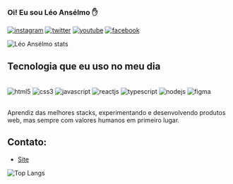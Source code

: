 ### Oi! Eu sou Léo Ansélmo ✋

[![instagram](https://img.shields.io/badge/Instagram-E4405F?style=for-the-badge&logo=instagram&logoColor=white)](https://instagram.com/leonardoanselmo79)
[![twitter](https://img.shields.io/badge/Twitter-1DA1F2?style=for-the-badge&logo=twitter&logoColor=white)](https://twitter.com/barblo)
[![youtube](https://img.shields.io/badge/YouTube-FF0000?style=for-the-badge&logo=youtube&logoColor=white)](https://www.youtube.com/@leoanselmo_)
[![facebook](https://img.shields.io/badge/Facebook-1877F2?style=for-the-badge&logo=facebook&logoColor=white)](https://www.facebook.com/leonardo.anselmo.52/)

![Léo Ansélmo stats](https://github-readme-stats.vercel.app/api?username=leonardoanselmo&show_icons=true&theme=dracula)

## Tecnologia que eu uso no meu dia

<div style="display: inline_block"><br/>
  <img align="center" alt="html5" src="https://img.shields.io/badge/HTML5-E34F26?style=for-the-badge&logo=html5&logoColor=white" />
  <img align="center" alt="css3" src="https://img.shields.io/badge/CSS3-1572B6?style=for-the-badge&logo=css3&logoColor=white" />
  <img align="center" alt="javascript" src="https://img.shields.io/badge/JavaScript-F7DF1E?style=for-the-badge&logo=javascript&logoColor=black" />
  <img align="center" alt="reactjs" src="https://img.shields.io/badge/React-20232A?style=for-the-badge&logo=react&logoColor=61DAFB" />
  <img align="center" alt="typescript" src="https://img.shields.io/badge/TypeScript-007ACC?style=for-the-badge&logo=typescript&logoColor=white" />  
  <img align="center" alt="nodejs" src="https://img.shields.io/badge/Node.js-43853D?style=for-the-badge&logo=node.js&logoColor=white" />  
  <img align="center" alt="figma" src="https://img.shields.io/badge/Figma-F24E1E?style=for-the-badge&logo=figma&logoColor=white" />    
</div><br/>

Aprendiz das melhores stacks, experimentando e desenvolvendo produtos web, mas sempre com valores humanos em primeiro lugar.

## Contato: 
- [Site](http://www.leoanselmo.com)<br/>

![Top Langs](https://github-readme-stats.vercel.app/api/top-langs/?username=anuraghazra&hide=php,lua,glsl,astro,rust,go)
